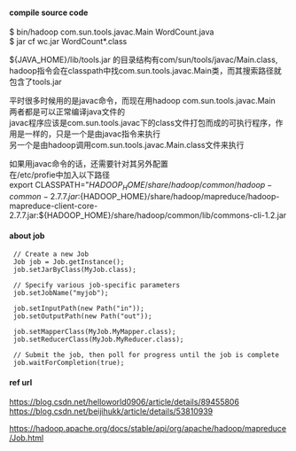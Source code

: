 #### compile source code
$ bin/hadoop com.sun.tools.javac.Main WordCount.java      
$ jar cf wc.jar WordCount*.class      

${JAVA_HOME}/lib/tools.jar 的目录结构有com/sun/tools/javac/Main.class,
hadoop指令会在classpath中找com.sun.tools.javac.Main类，而其搜索路径就包含了tools.jar   

平时很多时候用的是javac命令，而现在用hadoop com.sun.tools.javac.Main    
两者都是可以正常编译java文件的   
javac程序应该是com.sun.tools.javac下的class文件打包而成的可执行程序，作用是一样的，只是一个是由javac指令来执行    
另一个是由hadoop调用com.sun.tools.javac.Main.class文件来执行    

如果用javac命令的话，还需要针对其另外配置   
在/etc/profie中加入以下路径     
export CLASSPATH="${HADOOP_HOME}/share/hadoop/common/hadoop-common- 2.7.7.jar:${HADOOP_HOME}/share/hadoop/mapreduce/hadoop-mapreduce-client-core-2.7.7.jar:${HADOOP_HOME}/share/hadoop/common/lib/commons-cli-1.2.jar
      
#### about job
     // Create a new Job
     Job job = Job.getInstance();
     job.setJarByClass(MyJob.class);
     
     // Specify various job-specific parameters     
     job.setJobName("myjob");
     
     job.setInputPath(new Path("in"));
     job.setOutputPath(new Path("out"));
     
     job.setMapperClass(MyJob.MyMapper.class);
     job.setReducerClass(MyJob.MyReducer.class);

     // Submit the job, then poll for progress until the job is complete
     job.waitForCompletion(true);

       
 
#### ref url
https://blog.csdn.net/helloworld0906/article/details/89455806      
https://blog.csdn.net/beijihukk/article/details/53810939    

https://hadoop.apache.org/docs/stable/api/org/apache/hadoop/mapreduce/Job.html
